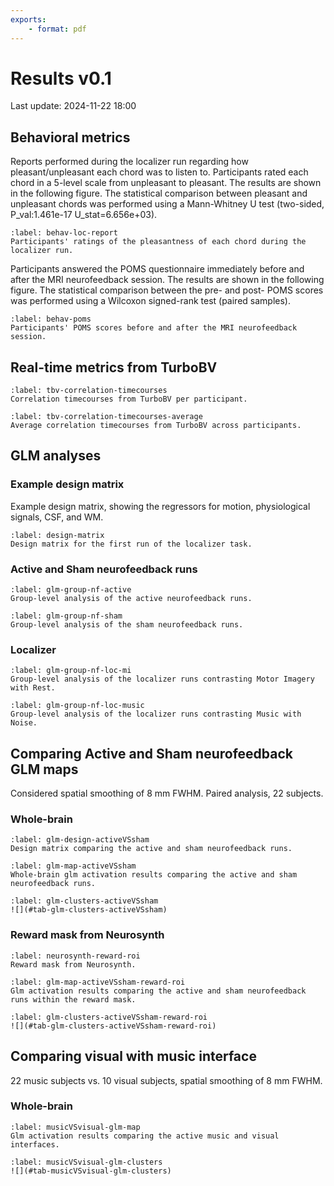 ```yaml
---
exports:
    - format: pdf
---
```

# Results v0.1
Last update: 2024-11-22 18:00

## Behavioral metrics

Reports performed during the localizer run regarding how pleasant/unpleasant each chord was to listen to. Participants rated each chord in a 5-level scale from unpleasant to pleasant. The results are shown in the following figure. The statistical comparison between pleasant and unpleasant chords was performed using a Mann-Whitney U test (two-sided, P_val:1.461e-17 U_stat=6.656e+03).

```{figure} #fig:behav-loc-report
:label: behav-loc-report
Participants' ratings of the pleasantness of each chord during the localizer run.
```

Participants answered the POMS questionnaire immediately before and after the MRI neurofeedback session. The results are shown in the following figure. The statistical comparison between the pre- and post- POMS scores was performed using a Wilcoxon signed-rank test (paired samples).

```{figure} #fig:behav-poms
:label: behav-poms
Participants' POMS scores before and after the MRI neurofeedback session.
```

## Real-time metrics from TurboBV

```{figure} #fig-tbv-correlation-timecourses
:label: tbv-correlation-timecourses
Correlation timecourses from TurboBV per participant.
```

```{figure} #fig-tbv-correlation-timecourses-average
:label: tbv-correlation-timecourses-average
Average correlation timecourses from TurboBV across participants.
```




## GLM analyses
### Example design matrix

Example design matrix, showing the regressors for motion, physiological signals, CSF, and WM.

```{figure} sub-01_task-loc_run-1_design-matrix.png
:label: design-matrix
Design matrix for the first run of the localizer task.
```

### Active and Sham neurofeedback runs
```{figure} #fig-glm-group-nf-active
:label: glm-group-nf-active
Group-level analysis of the active neurofeedback runs.
```

```{figure} #fig-glm-group-nf-sham
:label: glm-group-nf-sham
Group-level analysis of the sham neurofeedback runs.
```

### Localizer

```{figure} #fig-glm-group-loc-mi
:label: glm-group-nf-loc-mi
Group-level analysis of the localizer runs contrasting Motor Imagery with Rest.
```

```{figure} #fig-glm-group-loc-music
:label: glm-group-nf-loc-music
Group-level analysis of the localizer runs contrasting Music with Noise.
```

## Comparing Active and Sham neurofeedback GLM maps
Considered spatial smoothing of 8 mm FWHM. Paired analysis, 22 subjects.

### Whole-brain
```{figure} #fig-glm-design-activeVSsham
:label: glm-design-activeVSsham
Design matrix comparing the active and sham neurofeedback runs.
```

```{figure} #fig-glm-map-activeVSsham
:label: glm-map-activeVSsham
Whole-brain glm activation results comparing the active and sham neurofeedback runs.
```

```{table} Cluster-level results comparing the active and sham neurofeedback runs.
:label: glm-clusters-activeVSsham
![](#tab-glm-clusters-activeVSsham)
```

### Reward mask from Neurosynth

```{figure} #fig-neurosynth-reward-roi
:label: neurosynth-reward-roi
Reward mask from Neurosynth.
```

```{figure} #fig-glm-map-activeVSsham-reward-roi
:label: glm-map-activeVSsham-reward-roi
Glm activation results comparing the active and sham neurofeedback runs within the reward mask.
```

```{table} Cluster-level results comparing the active and sham neurofeedback runs within the reward mask.
:label: glm-clusters-activeVSsham-reward-roi
![](#tab-glm-clusters-activeVSsham-reward-roi)
```

## Comparing visual with music interface

22 music subjects vs. 10 visual subjects, spatial smoothing of 8 mm FWHM.

### Whole-brain

```{figure} #fig-musicVSvisual-glm-map
:label: musicVSvisual-glm-map
Glm activation results comparing the active music and visual interfaces.
```


```{table} Cluster-level results comparing the active music and visual interfaces.
:label: musicVSvisual-glm-clusters
![](#tab-musicVSvisual-glm-clusters)
```